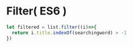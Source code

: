 # Filter( ES6 )

```js
let filtered = list.filter((i)=>{
  return i.title.indexOf(searchingword) > -1
})
```
